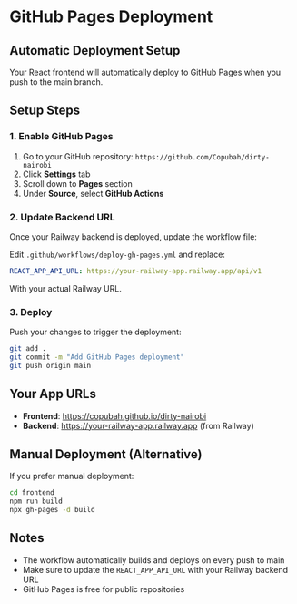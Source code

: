 # GitHub Pages Deployment

## Automatic Deployment Setup

Your React frontend will automatically deploy to GitHub Pages when you push to the main branch.

## Setup Steps

### 1. Enable GitHub Pages
1. Go to your GitHub repository: `https://github.com/Copubah/dirty-nairobi`
2. Click **Settings** tab
3. Scroll down to **Pages** section
4. Under **Source**, select **GitHub Actions**

### 2. Update Backend URL
Once your Railway backend is deployed, update the workflow file:

Edit `.github/workflows/deploy-gh-pages.yml` and replace:
```yaml
REACT_APP_API_URL: https://your-railway-app.railway.app/api/v1
```

With your actual Railway URL.

### 3. Deploy
Push your changes to trigger the deployment:
```bash
git add .
git commit -m "Add GitHub Pages deployment"
git push origin main
```

## Your App URLs
- **Frontend**: https://copubah.github.io/dirty-nairobi
- **Backend**: https://your-railway-app.railway.app (from Railway)

## Manual Deployment (Alternative)
If you prefer manual deployment:
```bash
cd frontend
npm run build
npx gh-pages -d build
```

## Notes
- The workflow automatically builds and deploys on every push to main
- Make sure to update the `REACT_APP_API_URL` with your Railway backend URL
- GitHub Pages is free for public repositories